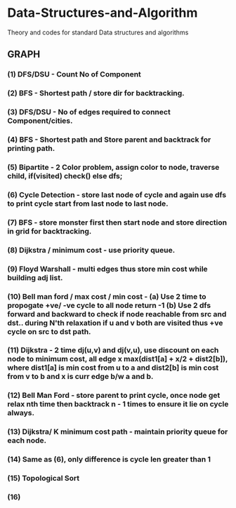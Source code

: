 # Data-Structures-and-Algorithm
Theory and codes for standard Data structures and algorithms

## GRAPH
### (1) DFS/DSU - Count No of Component
### (2) BFS - Shortest path / store dir for backtracking.
### (3) DFS/DSU - No of edges required to connect Component/cities.
### (4) BFS - Shortest path and Store parent and backtrack for printing path. 
### (5) Bipartite - 2 Color problem, assign color to node, traverse child, if(visited) check() else dfs;
### (6) Cycle Detection - store last node of cycle and again use dfs to print cycle start from last node to last node.
### (7) BFS - store monster first then start node and store direction in grid for backtracking.
### (8) Dijkstra / minimum cost - use priority queue.
### (9) Floyd Warshall - multi edges thus store min cost while building adj list.
### (10) Bell man ford / max cost / min cost  - (a) Use 2 time to propogate +ve/ -ve cycle to all node return -1 (b) Use 2 dfs forward and backward to check if node reachable from src and dst.. during N'th relaxation if u and v both are visited thus +ve cycle on src to dst path.
### (11) Dijkstra - 2 time dj(u,v) and dj(v,u), use discount on each node to minimum cost, all edge x max(dist1[a] + x/2 + dist2[b]), where dist1[a] is min cost from u to a and dist2[b] is min cost from v to b and x is curr edge b/w a and b.
### (12) Bell Man Ford - store parent to print cycle, once node get relax nth time then backtrack n - 1 times to ensure it lie on cycle always.
### (13) Dijkstra/ K minimum cost path - maintain priority queue for each node. 
### (14) Same as (6), only difference is cycle len greater than 1
### (15) Topological Sort
### (16) 